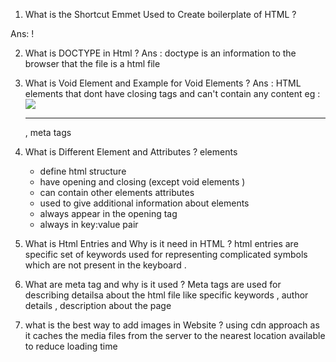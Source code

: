1. What is the Shortcut Emmet Used to Create boilerplate of HTML ?

Ans: !

2. What is DOCTYPE in Html ?
Ans : doctype is an information to the browser that the file is a html file


3. What is Void Element and Example for Void Elements ?
Ans : HTML elements that dont have closing tags and can't contain any content
eg : <br> <img src = "...."> <hr> , meta tags 

4. What is Different Element and Attributes ?
elements 
    - define html structure 
    - have opening and closing (except void elements )
    - can contain other elements 
attributes 
    - used to give additional information about elements 
    - always appear in the opening tag
    - always in key:value pair 


5. What is Html Entries and Why is it need in HTML ?
html entries are specific set of keywords used for representing complicated symbols which are not present in the keyboard . 


6. What are meta tag and why is it used ? 
Meta tags are used for describing detailsa about the html file like specific keywords , author details , description about the page

7. what is the best way to add images in Website ?
using cdn approach as it caches the media files from the server to the nearest location available to reduce loading time